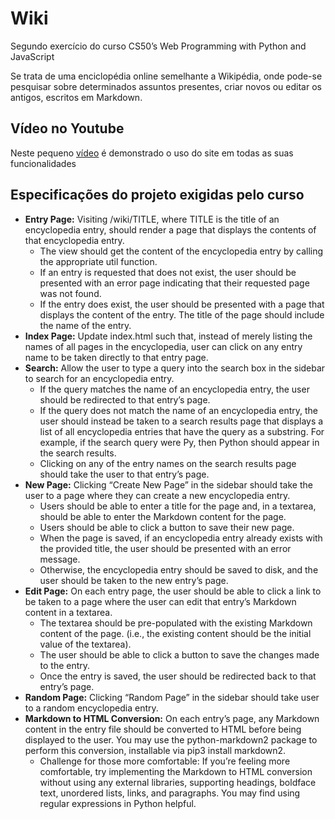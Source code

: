 # Wiki

Segundo exercício do curso CS50’s Web Programming with Python and JavaScript

Se trata de uma enciclopédia online semelhante a Wikipédia, onde pode-se pesquisar sobre determinados assuntos presentes, criar novos ou editar os antigos, escritos em Markdown.

## Vídeo no Youtube

Neste pequeno [vídeo](https://youtu.be/cw_s9EIXOcU) é demonstrado o uso do site em todas as suas funcionalidades

## Especificações do projeto exigidas pelo curso

* **Entry Page:** Visiting /wiki/TITLE, where TITLE is the title of an encyclopedia entry, should render a page that displays the contents of that encyclopedia entry.
    * The view should get the content of the encyclopedia entry by calling the appropriate util function.
    * If an entry is requested that does not exist, the user should be presented with an error page indicating that their requested page was not found.
    * If the entry does exist, the user should be presented with a page that displays the content of the entry. The title of the page should include the name of the entry.
* **Index Page:** Update index.html such that, instead of merely listing the names of all pages in the encyclopedia, user can click on any entry name to be taken directly to that entry page.
* **Search:** Allow the user to type a query into the search box in the sidebar to search for an encyclopedia entry.
    * If the query matches the name of an encyclopedia entry, the user should be redirected to that entry’s page.
    * If the query does not match the name of an encyclopedia entry, the user should instead be taken to a search results page that displays a list of all encyclopedia entries that have the query as a substring. For example, if the search query were Py, then Python should appear in the search results.
    * Clicking on any of the entry names on the search results page should take the user to that entry’s page.
* **New Page:** Clicking “Create New Page” in the sidebar should take the user to a page where they can create a new encyclopedia entry.
    * Users should be able to enter a title for the page and, in a textarea, should be able to enter the Markdown content for the page.
    * Users should be able to click a button to save their new page.
    * When the page is saved, if an encyclopedia entry already exists with the provided title, the user should be presented with an error message.
    * Otherwise, the encyclopedia entry should be saved to disk, and the user should be taken to the new entry’s page.
* **Edit Page:** On each entry page, the user should be able to click a link to be taken to a page where the user can edit that entry’s Markdown content in a textarea.
    * The textarea should be pre-populated with the existing Markdown content of the page. (i.e., the existing content should be the initial value of the textarea).
    * The user should be able to click a button to save the changes made to the entry.
    * Once the entry is saved, the user should be redirected back to that entry’s page.
* **Random Page:** Clicking “Random Page” in the sidebar should take user to a random encyclopedia entry.
* **Markdown to HTML Conversion:** On each entry’s page, any Markdown content in the entry file should be converted to HTML before being displayed to the user. You may use the python-markdown2 package to perform this conversion, installable via pip3 install markdown2.
    * Challenge for those more comfortable: If you’re feeling more comfortable, try implementing the Markdown to HTML conversion without using any external libraries, supporting headings, boldface text, unordered lists, links, and paragraphs. You may find using regular expressions in Python helpful.